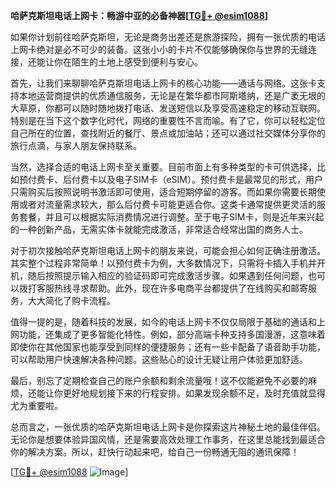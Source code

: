 **哈萨克斯坦电话上网卡：畅游中亚的必备神器[[TG💪+ @esim1088](https://t.me/s/esim1088)]**

如果你计划前往哈萨克斯坦，无论是商务出差还是旅游探险，拥有一张优质的电话上网卡绝对是必不可少的装备。这张小小的卡片不仅能够确保你与世界的无缝连接，还能让你在陌生的土地上感受到便利与安心。

首先，让我们来聊聊哈萨克斯坦电话上网卡的核心功能——通话与网络。这张卡支持本地运营商提供的优质通信服务，无论是在繁华都市阿斯塔纳，还是广袤无垠的大草原，你都可以随时随地拨打电话、发送短信以及享受高速稳定的移动互联网。特别是在当下这个数字化时代，网络的重要性不言而喻。有了它，你可以轻松定位自己所在的位置，查找附近的餐厅、景点或加油站；还可以通过社交媒体分享你的旅行点滴，与家人朋友保持联系。

当然，选择合适的电话上网卡至关重要。目前市面上有多种类型的卡可供选择，比如预付费卡、后付费卡以及电子SIM卡（eSIM）。预付费卡是最常见的形式，用户只需购买后按照说明书激活即可使用，适合短期停留的游客。而如果你需要长期使用或者对流量需求较大，那么后付费卡可能更适合你。这类卡通常提供更灵活的服务套餐，并且可以根据实际消费情况进行调整。至于电子SIM卡，则是近年来兴起的一种创新产品，无需实体卡就能完成激活，非常适合经常出国的商务人士。

对于初次接触哈萨克斯坦电话上网卡的朋友来说，可能会担心如何正确注册激活。其实整个过程非常简单！以预付费卡为例，大多数情况下，只需将卡插入手机并开机，随后按照提示输入相应的验证码即可完成激活步骤。如果遇到任何问题，也可以拨打客服热线寻求帮助。此外，现在许多电商平台都提供了在线购买和邮寄服务，大大简化了购卡流程。

值得一提的是，随着科技的发展，如今的电话上网卡不仅仅局限于基础的通话和上网功能，还集成了更多智能化特性。例如，部分高端卡种支持多国漫游，这意味着即使你在其他国家也能享受到同样的便捷服务；还有一些卡配备了语音助手功能，可以帮助用户快速解决各种问题。这些贴心的设计无疑让用户体验更加舒适。

最后，别忘了定期检查自己的账户余额和剩余流量哦！这不仅能避免不必要的麻烦，还能让你更好地规划接下来的行程安排。如果发现余额不足，及时充值就显得尤为重要啦。

总而言之，一张优质的哈萨克斯坦电话上网卡是你探索这片神秘土地的最佳伴侣。无论你是想要体验异国风情，还是需要高效处理工作事务，在这里总能找到最适合你的解决方案。所以，赶快行动起来吧，给自己一份畅通无阻的通讯保障！

[[TG💪+ @esim1088](https://t.me/s/esim1088) ![Image](https://i.postimg.cc/4NQfJmqS/Snipaste-2025-05-13-00-14-12.png)]